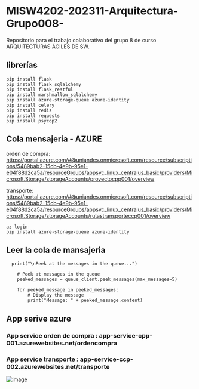 # MISW4202-202311-Arquitectura-Grupo008-
Repositorio para el trabajo colaborativo del grupo 8 de curso ARQUITECTURAS ÁGILES DE SW.

## librerías
```
pip install flask
pip install flask_sqlalchemy
pip install flask_restful
pip install marshmallow_sqlalchemy
pip install azure-storage-queue azure-identity
pip install celery
pip install redis
pip install requests
pip install psycop2
```


## Cola mensajeria - AZURE
orden de compra: https://portal.azure.com/#@uniandes.onmicrosoft.com/resource/subscriptions/5489bab2-15cb-4e9b-95e1-e04f88d2ca5a/resourceGroups/appsvc_linux_centralus_basic/providers/Microsoft.Storage/storageAccounts/proyectocpp001/overview

transporte: https://portal.azure.com/#@uniandes.onmicrosoft.com/resource/subscriptions/5489bab2-15cb-4e9b-95e1-e04f88d2ca5a/resourceGroups/appsvc_linux_centralus_basic/providers/Microsoft.Storage/storageAccounts/rutastransporteccp001/overview


```
az login
pip install azure-storage-queue azure-identity
```
 ## Leer la cola de mansajeria
```
  print("\nPeek at the messages in the queue...")

    # Peek at messages in the queue
    peeked_messages = queue_client.peek_messages(max_messages=5)

    for peeked_message in peeked_messages:
        # Display the message
        print("Message: " + peeked_message.content)
```

## App serive azure
### App service orden de compra : app-service-cpp-001.azurewebsites.net/ordencompra
### App service transporte : app-service-ccp-002.azurewebsites.net/transporte

![image](https://user-images.githubusercontent.com/60898371/221377028-e5304cad-1dcb-4ea8-a602-da14f8b3c131.png)

